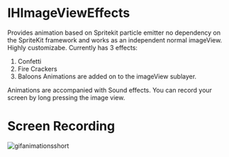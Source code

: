 # IHImageViewEffects
Provides animation based on Spritekit particle emitter no dependency on the SpriteKit framework and works as an independent normal imageView.
Highly customizabe.
Currently has 3 effects:
1. Confetti
2. Fire Crackers
3. Baloons
Animations are added on to the imageView sublayer. 

Animations are accompanied with Sound effects.
You can record your screen by long pressing the image view.

# Screen Recording
![gifanimationsshort](https://user-images.githubusercontent.com/16992520/31599174-cf8adce6-b26e-11e7-91b3-b947be38805e.gif)

